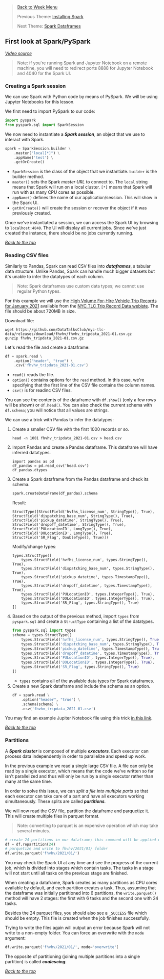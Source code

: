 >[Back to Week Menu](README.md)
>
>Previous Theme: [Installing Spark](spark_install.md)
>
>Next Theme: [Spark Dataframes](spark_dataframes.md)

## First look at Spark/PySpark
_[Video source](https://www.youtube.com/watch?v=r_Sf6fCB40c&list=PL3MmuxUbc_hJed7dXYoJw8DoCuVHhGEQb&index=50)_

>Note: if you're running Spark and Jupyter Notebook on a remote machine, you will need to redirect ports 8888 for Jupyter Notebook and 4040 for the Spark UI.

### Creating a Spark session

We can use Spark with Python code by means of PySpark. We will be using Jupyter Notebooks for this lesson.

We first need to import PySpark to our code:

```python
import pyspark
from pyspark.sql import SparkSession
```

We now need to instantiate a ***Spark session***, an object that we use to interact with Spark.

```python
spark = SparkSession.builder \
    .master("local[*]") \
    .appName('test') \
    .getOrCreate()
```
* `SparkSession` is the class of the object that we instantiate. `builder` is the builder method.
* `master()` sets the Spark _master URL_ to connect to. The `local` string means that Spark will run on a local cluster. `[*]` means that Spark will run with as many CPU cores as possible.
* `appName()` defines the name of our application/session. This will show in the Spark UI.
* `getOrCreate()` will create the session or recover the object if it was previously created.

Once we've instantiated a session, we can access the Spark UI by browsing to `localhost:4040`. The UI will display all current jobs. Since we've just created the instance, there should be no jobs currently running.

_[Back to the top](#first-look-at-sparkpyspark)_

### Reading CSV files

Similarly to Pandas, Spark can read CSV files into ***dataframes***, a tabular data structure. Unlike Pandas, Spark can handle much bigger datasets but it's unable to infer the datatypes of each column.

>Note: Spark dataframes use custom data types; we cannot use regular Python types.

For this example we will use the [High Volume For-Hire Vehicle Trip Records for January 2021](https://nyc-tlc.s3.amazonaws.com/trip+data/fhvhv_tripdata_2021-01.csv) available from the [NYC TLC Trip Record Data webiste](https://www1.nyc.gov/site/tlc/about/tlc-trip-record-data.page). The file should be about 720MB in size.

Download file:
```
wget https://github.com/DataTalksClub/nyc-tlc-data/releases/download/fhvhv/fhvhv_tripdata_2021-01.csv.gz
gunzip fhvhv_tripdata_2021-01.csv.gz
```

Let's read the file and create a dataframe:

```python
df = spark.read \
    .option("header", "true") \
    .csv('fhvhv_tripdata_2021-01.csv')
```
* `read()` reads the file.
* `option()` contains options for the `read` method. In this case, we're specifying that the first line of the CSV file contains the column names.
* `csv()` is for readinc CSV files.

You can see the contents of the dataframe with `df.show()` (only a few rows will be shown) or `df.head()`. You can also check the current schema with `df.schema`; you will notice that all values are strings.

We can use a trick with Pandas to infer the datatypes:
1. Create a smaller CSV file with the first 1000 records or so.
   ```
   head -n 1001 fhvhv_tripdata_2021-01.csv > head.csv
   ```
2. Import Pandas and create a Pandas dataframe. This dataframe will have inferred datatypes.
   ```
   import pandas as pd
   df_pandas = pd.read_csv('head.csv')
   df_pandas.dtypes
   ```
3. Create a Spark dataframe from the Pandas dataframe and check its schema.
    ```python
    spark.createDataFrame(df_pandas).schema
    ```
   Result:
   ```
   StructType([StructField('hvfhs_license_num', StringType(), True), StructField('dispatching_base_num', StringType(), True), StructField('pickup_datetime', StringType(), True), StructField('dropoff_datetime', StringType(), True), StructField('PULocationID', LongType(), True), StructField('DOLocationID', LongType(), True), StructField('SR_Flag', DoubleType(), True)])
   ```
   Modify/change types:
   ```
   types.StructType([
       types.StructField('hvfhs_license_num', types.StringType(), True),
       types.StructField('dispatching_base_num', types.StringType(), True),
       types.StructField('pickup_datetime', types.TimestampType(), True),
       types.StructField('dropoff_datetime', types.TimestampType(), True),
       types.StructField('PULocationID', types.IntegerType(), True),
       types.StructField('DOLocationID', types.IntegerType(), True),
       types.StructField('SR_Flag', types.StringType(), True)
   ])
   ```
4. Based on the output of the previous method, import `types` from `pyspark.sql` and create a `StructType` containing a list of the datatypes.
    ```python
    from pyspark.sql import types
    schema = types.StructType([
        types.StructField('hvfhs_license_num', types.StringType(), True),
        types.StructField('dispatching_base_num', types.StringType(), True),
        types.StructField('pickup_datetime', types.TimestampType(), True),
        types.StructField('dropoff_datetime', types.TimestampType(), True),
        types.StructField('PULocationID', types.IntegerType(), True),
        types.StructField('DOLocationID', types.IntegerType(), True),
        types.StructField('SR_Flag', types.StringType(), True)
   ])
    ```
    * `types` contains all of the available data types for Spark dataframes.
5. Create a new Spark dataframe and include the schema as an option.
    ```python
    df = spark.read \
        .option("header", "true") \
        .schema(schema) \
        .csv('fhvhv_tripdata_2021-01.csv')
    ```

You may find an example Jupiter Notebook file using this trick [in this link](../5_batch_processing/04_pyspark.ipynb).

_[Back to the top](#first-look-at-sparkpyspark)_

### Partitions

A ***Spark cluster*** is composed of multiple ***executors***. Each executor can process data independently in order to parallelize and speed up work.

In the previous example we read a single large CSV file. A file can only be read by a single executor, which means that the code we've written so far isn't parallelized and thus will only be run by a single executor rather than many at the same time.

In order to solve this issue, we can _split a file into multiple parts_ so that each executor can take care of a part and have all executors working simultaneously. These splits are called ***partitions***.

We will now read the CSV file, partition the dataframe and parquetize it. This will create multiple files in parquet format.

>Note: converting to parquet is an expensive operation which may take several minutes.

```python
# create 24 partitions in our dataframe; this command will be applied only when we do smt (i.e. save)
df = df.repartition(24)
# parquetize and write to fhvhv/2021/01/ folder
df.write.parquet('fhvhv/2021/01/')
```

You may check the Spark UI at any time and see the progress of the current job, which is divided into stages which contain tasks. The tasks in a stage will not start until all tasks on the previous stage are finished.

When creating a dataframe, Spark creates as many partitions as CPU cores available by default, and each partition creates a task. Thus, assuming that the dataframe was initially partitioned into 6 partitions, the `write.parquet()` method will have 2 stages: the first with 6 tasks and the second one with 24 tasks.

Besides the 24 parquet files, you should also see a `_SUCCESS` file which should be empty. This file is created when the job finishes successfully.

Trying to write the files again will output an error because Spark will not write to a non-empty folder. You can force an overwrite with the `mode` argument:

```python
df.write.parquet('fhvhv/2021/01/', mode='overwrite')
```

The opposite of partitioning (joining multiple partitions into a single partition) is called ***coalescing***.

_[Back to the top](#first-look-at-sparkpyspark)_